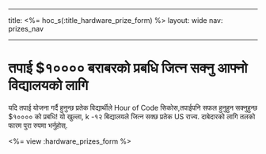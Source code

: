 * * *

title: <%= hoc_s(:title_hardware_prize_form) %> layout: wide nav: prizes_nav

* * *

# तपाई $१०००० बराबरको प्रबधि जित्न सक्नु आफ्नो विद्यालयको लागि

यदि तपाई योजना गर्दै हुनुन्छ प्रतेक विद्यार्थीले Hour of Code सिकोस,तपाईपनि सफल हुनुहुन सक्नुहुन्छ $१०००० को प्रबधि! यो खुल्ला, k -१२ बिद्यालयले जित्न सक्छ प्रतेक US राज्य. दाबेदारको लागि तलको फारम पुरा रुपमा भर्नुहोस्.

<%= view :hardware_prizes_form %>